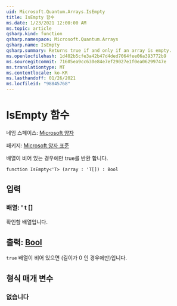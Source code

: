 ```yaml
---
uid: Microsoft.Quantum.Arrays.IsEmpty
title: IsEmpty 함수
ms.date: 1/23/2021 12:00:00 AM
ms.topic: article
qsharp.kind: function
qsharp.namespace: Microsoft.Quantum.Arrays
qsharp.name: IsEmpty
qsharp.summary: Returns true if and only if an array is empty.
ms.openlocfilehash: 1d402b5cfe3a42b47d4ded7064fee06a393772b9
ms.sourcegitcommit: 71605ea9cc630e84e7ef29027e1f0ea06299747e
ms.translationtype: MT
ms.contentlocale: ko-KR
ms.lasthandoff: 01/26/2021
ms.locfileid: "98845768"
---
```

# <a name="isempty-function"></a>IsEmpty 함수

네임 스페이스: [Microsoft 양자](xref:Microsoft.Quantum.Arrays)

패키지: [Microsoft 양자 표준](https://nuget.org/packages/Microsoft.Quantum.Standard)


배열이 비어 있는 경우에만 true를 반환 합니다.

```qsharp
function IsEmpty<'T> (array : 'T[]) : Bool
```


## <a name="input"></a>입력

### <a name="array--t"></a>배열: ' t []

확인할 배열입니다.



## <a name="output--bool"></a>출력: [Bool](xref:microsoft.quantum.lang-ref.bool)

`true` 배열이 비어 있으면 (길이가 0 인 경우에만)입니다.

## <a name="type-parameters"></a>형식 매개 변수

### <a name="t"></a>없습니다


